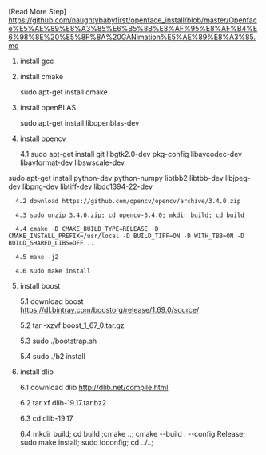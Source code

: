 [Read More Step] https://github.com/naughtybabyfirst/openface_install/blob/master/Openface%E5%AE%89%E8%A3%85%E6%B5%8B%E8%AF%95%E8%AF%B4%E6%98%8E%20%E5%8F%8A%20GANimation%E5%AE%89%E8%A3%85.md 


1. install gcc

2. install cmake

      sudo apt-get install cmake

3. install openBLAS

      sudo apt-get install libopenblas-dev

4. install opencv

      4.1 sudo apt-get install git libgtk2.0-dev pkg-config libavcodec-dev libavformat-dev libswscale-dev

 sudo apt-get install python-dev python-numpy libtbb2 libtbb-dev libjpeg-dev libpng-dev libtiff-dev libdc1394-22-dev
 
      4.2 download https://github.com/opencv/opencv/archive/3.4.0.zip
  
      4.3 sudo unzip 3.4.0.zip; cd opencv-3.4.0; mkdir build; cd build
  
      4.4 cmake -D CMAKE_BUILD_TYPE=RELEASE -D CMAKE_INSTALL_PREFIX=/usr/local -D BUILD_TIFF=ON -D WITH_TBB=ON -D BUILD_SHARED_LIBS=OFF ..
  
      4.5 make -j2
  
      4.6 sudo make install

5. install boost

      5.1 download boost https://dl.bintray.com/boostorg/release/1.69.0/source/
  
      5.2 tar -xzvf boost_1_67_0.tar.gz
  
      5.3 sudo ./bootstrap.sh
  
      5.4 sudo ./b2 install
  
6. install dlib

      6.1 download dlib http://dlib.net/compile.html
  
      6.2 tar xf dlib-19.17.tar.bz2
  
      6.3 cd dlib-19.17
  
      6.4 mkdir build; cd build ;cmake ..; cmake --build . --config Release; sudo make install; sudo ldconfig; cd ../..;
  
  
  
